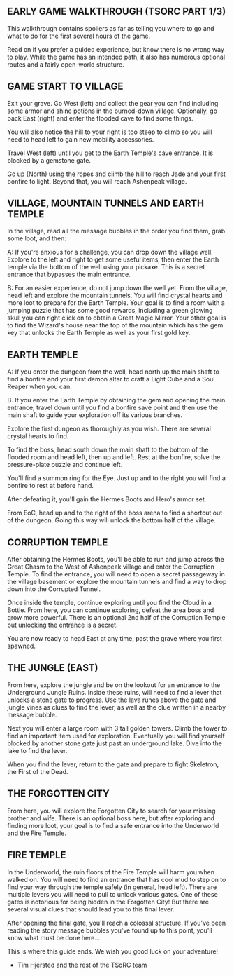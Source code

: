 EARLY GAME WALKTHROUGH 
(TSORC PART 1/3)
---------------------------------------------------
This walkthrough contains spoilers as far as telling you where to go and what to do for the first several hours of the game.

Read on if you prefer a guided experience, but know there is no wrong way to play. While the game has an intended path, it also has numerous optional routes and a fairly open-world structure. 


GAME START TO VILLAGE
---------------------------------------------------
Exit your grave. Go West (left) and collect the gear you can find including some armor and shine potions in the burned-down village. Optionally, go back East (right) and enter the flooded cave to find some things.

You will also notice the hill to your right is too steep to climb so you will need to head left to gain new mobility accessories.

Travel West (left) until you get to the Earth Temple's cave entrance. It is blocked by a gemstone gate. 

Go up (North) using the ropes and climb the hill to reach Jade and your first bonfire to light. Beyond that, you will reach Ashenpeak village.


VILLAGE, MOUNTAIN TUNNELS AND EARTH TEMPLE 
---------------------------------------------------
In the village, read all the message bubbles in the order you find them, grab some loot, and then:

A: If you're anxious for a challenge, you can drop down the village well. Explore to the left and right to get some useful items, then enter the Earth temple via the bottom of the well using your pickaxe. This is a secret entrance that bypasses the main entrance.

B: For an easier experience, do not jump down the well yet. From the village, head left and explore the mountain tunnels. You will find crystal hearts and more loot to prepare for the Earth Temple. Your goal is to find a room with a jumping puzzle that has some good rewards, including a green glowing skull you can right click on to obtain a Great Magic Mirror. Your other goal is to find the Wizard's house near the top of the mountain which has the gem key that unlocks the Earth Temple as well as your first gold key. 


EARTH TEMPLE
---------------------------------------------------
A: If you enter the dungeon from the well, head north up the main shaft to find a bonfire and your first demon altar to craft a Light Cube and a Soul Reaper when you can.

B. If you enter the Earth Temple by obtaining the gem and opening the main entrance, travel down until you find a bonfire save point and then use the main shaft to guide your exploration off its various branches. 

Explore the first dungeon as thoroughly as you wish. There are several crystal hearts to find. 

To find the boss, head south down the main shaft to the bottom of the flooded room and head left, then up and left. Rest at the bonfire, solve the pressure-plate puzzle and continue left.

You'll find a summon ring for the Eye. Just up and to the right you will find a bonfire to rest at before hand. 

After defeating it, you'll gain the Hermes Boots and Hero's armor set.

From EoC, head up and to the right of the boss arena to find a shortcut out of the dungeon. Going this way will unlock the bottom half of the village.


CORRUPTION TEMPLE
---------------------------------------------------
After obtaining the Hermes Boots, you'll be able to run and jump across the Great Chasm to the West of Ashenpeak village and enter the Corruption Temple. To find the entrance, you will need to open a secret passageway in the village basement or explore the mountain tunnels and find a way to drop down into the Corrupted Tunnel.

Once inside the temple, continue exploring until you find the Cloud in a Bottle. From here, you can continue exploring, defeat the area boss and grow more powerful. There is an optional 2nd half of the Corruption Temple but unlocking the entrance is a secret.

You are now ready to head East at any time, past the grave where you first spawned.


THE JUNGLE (EAST)
---------------------------------------------------
From here, explore the jungle and be on the lookout for an entrance to the Underground Jungle Ruins. Inside these ruins, will need to find a lever that unlocks a stone gate to progress. Use the lava runes above the gate and jungle vines as clues to find the lever, as well as the clue written in a nearby message bubble. 

Next you will enter a large room with 3 tall golden towers. Climb the tower to find an important item used for exploration. Eventually you will find yourself blocked by another stone gate just past an underground lake. Dive into the lake to find the lever. 

When you find the lever, return to the gate and prepare to fight Skeletron, the First of the Dead. 


THE FORGOTTEN CITY
---------------------------------------------------
From here, you will explore the Forgotten City to search for your missing brother and wife. There is an optional boss here, but after exploring and finding more loot, your goal is to find a safe entrance into the Underworld and the Fire Temple. 


FIRE TEMPLE
---------------------------------------------------
In the Underworld, the ruin floors of the Fire Temple will harm you when walked on. You will need to find an entrance that has cool mud to step on to find your way through the temple safely (in general, head left). There are multiple levers you will need to pull to unlock various gates. One of these gates is notorious for being hidden in the Forgotten City! But there are several visual clues that should lead you to this final lever. 

After opening the final gate, you'll reach a colossal structure. If you've been reading the story message bubbles you've found up to this point, you'll know what must be done here...


This is where this guide ends. We wish you good luck on your adventure! 

- Tim Hjersted and the rest of the TSoRC team

